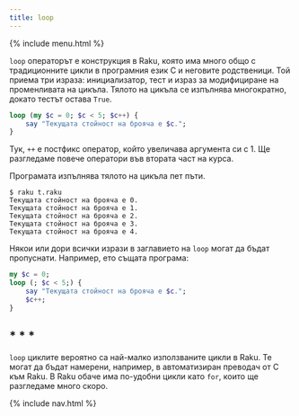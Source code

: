 ```yaml
---
title: loop
---
```


{% include menu.html %}

`loop` операторът е конструкция в Raku, която има много общо с традиционните цикли в програмния език C и неговите родственици. Той приема три израза: инициализатор, тест и израз за модифициране на променливата на цикъла. Тялото на цикъла се изпълнява многократно, докато тестът остава `True`.

```raku
loop (my $c = 0; $c < 5; $c++) {
    say "Текущата стойност на брояча е $c.";
}
```

Тук, `++` е постфикс оператор, който увеличава аргумента си с 1. Ще разгледаме повече оператори във втората част на курса.

Програмата изпълнява тялото на цикъла пет пъти.

```console
$ raku t.raku
Текущата стойност на брояча е 0.
Текущата стойност на брояча е 1.
Текущата стойност на брояча е 2.
Текущата стойност на брояча е 3.
Текущата стойност на брояча е 4.
```

Някои или дори всички изрази в заглавието на `loop` могат да бъдат пропуснати. Например, ето същата програма:

```raku
my $c = 0;
loop (; $c < 5;) {
    say "Текущата стойност на брояча е $c.";
    $c++;
}
```

## * * *

`loop` циклите вероятно са най-малко използваните цикли в Raku. Те могат да бъдат намерени, например, в автоматизиран преводач от C към Raku. В Raku обаче има по-удобни цикли като `for`, които ще разгледаме много скоро.

{% include nav.html %}